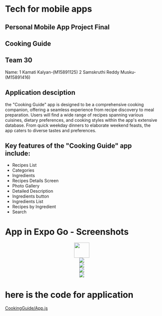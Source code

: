 # Tech for mobile apps
## Personal Mobile App Project Final 
## Cooking Guide
##  Team 30
Name: 
1 Kamati Kalyan-(M15891125)
2 Samskruthi Reddy Musku-(M15891416)

## Application desciption
the "Cooking Guide" app is designed to be a comprehensive cooking companion, offering a seamless experience from recipe discovery to meal preparation. Users will find a wide range of recipes spanning various cuisines, dietary preferences, and cooking styles within the app's extensive database. From quick weekday dinners to elaborate weekend feasts, the app caters to diverse tastes and preferences.

## Key features of the "Cooking Guide" app include:
- Recipes List
- Categories
- Ingredients
- Recipes Details Screen
- Photo Gallery
- Detailed Description
- Ingredients button
- Ingredients List
- Recipes by Ingredient
- Search
# App in Expo Go - Screenshots 


<center><img style="width: 50px ; height: auto;" src="CookingGuide/Images/1.jpg" /></center>
<center><img src="CookingGuide/Images/2.jpg" /></center>
<center><img src="CookingGuide/Images/3.jpg" /></center>
<center><img src="CookingGuide/Images/4.jpg" /></center>
<center><img src="CookingGuide/Images/5.jpg" /></center>

# here is the code for application
[CookingGuide/App.js](CookingGuide/App.js)
